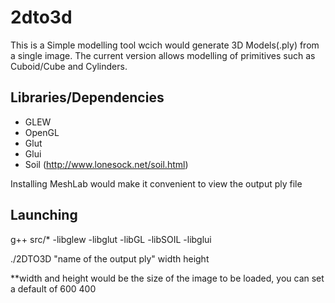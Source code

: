 # 2dto3d
This is a Simple modelling tool wcich would generate 3D Models(.ply) from a single image.
The current version allows modelling of primitives such as Cuboid/Cube and Cylinders.


Libraries/Dependencies
------------------------------------------------------------
- GLEW 
- OpenGL
- Glut
- Glui
- Soil (http://www.lonesock.net/soil.html)

Installing MeshLab would make it convenient to view the output ply file

Launching
------------------------------------------------------------
g++ src/* -libglew -libglut -libGL -libSOIL -libglui

./2DTO3D "name of the output ply" width height

**width and height would be the size of the image to be loaded, you can set a default of 600 400

